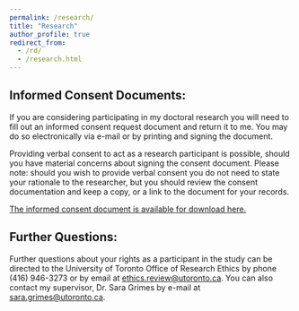 ```yaml
---
permalink: /research/
title: "Research"
author_profile: true
redirect_from: 
  - /rd/
  - /research.html
---
```

## Informed Consent Documents:
If you are considering participating in my doctoral research you will need to fill out an informed consent request document and return it to me. You may do so electronically via e-mail or by printing and signing the document.

Providing verbal consent to act as a research participant is possible, should you have material concerns about signing the consent document. Please note: should you wish to provide verbal consent you do not need to state your rationale to the researcher, but you should review the consent documentation and keep a copy, or a link to the document for your records. 

[The informed consent document is available for download here.](https://adcybulski.com/files/informedconsent.pdf)

## Further Questions:
Further questions about your rights as a participant in the study can be directed to the University of Toronto Office of Research Ethics by phone (416) 946-3273 or by email at ethics.review@utoronto.ca. You can also contact my supervisor, Dr. Sara Grimes by e-mail at sara.grimes@utoronto.ca. 
